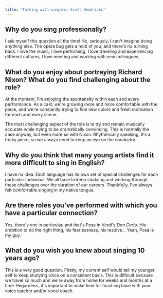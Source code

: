 ```yaml
---
title: "Talking with singers: Scott Hendricks"
---
```


## Why do you sing professionally?

I ask myself this question all the time! No, seriously,	I can't	imagine	doing anything else. The opera bug gets	a hold of you, and there's no turning back.	I love the music, I love performing, I love	traveling and experiencing different cultures, I love meeting and working with new colleagues.

## What do you enjoy about portraying Richard Nixon? What do you find challenging about	the	role?

At the moment,	I'm	enjoying the spontaneity within	each and every performance. As a cast, we're growing more and more comfortable with the	piece, and we're constantly	trying to find new colors and fresh	motivation for each	and	every scene.

The	most challenging aspect	of the role	is to try and remain musically accurate while trying to	be dramatically	convincing.	This is	normally the case anyway, but even more so with Nixon. Rhythmically	speaking, it's a tricky	piece, so we always	need to	keep an	eye	on the conductor.

## Why do you think that many young artists find it more difficult to sing in English?

I have no idea.	Each language has its own set of special challenges for each particular individual.	We all have to keep studying and working through these challenges over the duration	of our careers. Thankfully, I've always	felt comfortable singing in	my native tongue.

## Are there roles you've performed	with which you have a particular connection?

Yes, there's one in particular,	and	that's Posa	in Verdi's *Don Carlo*. His	ambition to	do	the	right thing, his fearlessness, his resolve...	Yeah, Posa is my guy.

## What	do you wish you knew about singing 10 years ago?

This is a very good	question. Firstly, my current self would tell my younger self to keep studying voice on	a consistent basis.	This is	difficult because we travel	so much	and	we're away from	home for weeks and months at a time. Regardless, it's important	to make time for touching base with your voice teacher and/or vocal	coach.
